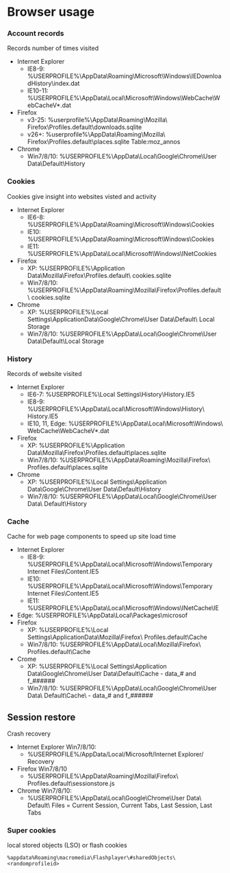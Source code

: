 # Browser usage



### Account records

Records number of times visited

* Internet Explorer
  * IE8-9: %USERPROFILE%\AppData\Roaming\Microsoft\Windows\IEDownloadHistory\index.dat
  * IE10-11: %USERPROFILE%\AppData\Local\Microsoft\Windows\WebCache\WebCacheV\*.dat
* Firefox
  * v3-25: %userprofile%\AppData\Roaming\Mozilla\ Firefox\Profiles.default\downloads.sqlite
  * v26+: %userprofile%\AppData\Roaming\Mozilla\ Firefox\Profiles.default\places.sqlite Table:moz\_annos
* Chrome
  * Win7/8/10: %USERPROFILE%\AppData\Local\Google\Chrome\User Data\Default\History



### Cookies

Cookies give insight into websites visted and activity

* Internet Explorer
  * IE6-8: %USERPROFILE%\AppData\Roaming\Microsoft\Windows\Cookies
  * IE10: %USERPROFILE%\AppData\Roaming\Microsoft\Windows\Cookies
  * IE11: %USERPROFILE%\AppData\Local\Microsoft\Windows\INetCookies
* Firefox
  * XP: %USERPROFILE%\Application Data\Mozilla\Firefox\Profiles.default\ cookies.sqlite
  * Win7/8/10: %USERPROFILE%\AppData\Roaming\Mozilla\Firefox\Profiles.default\ cookies.sqlite
* Chrome
  * XP: %USERPROFILE%\Local Settings\ApplicationData\Google\Chrome\User Data\Default\ Local Storage
  * Win7/8/10: %USERPROFILE%\AppData\Local\Google\Chrome\User Data\Default\Local Storage



### History

Records of website visited

* Internet Explorer
  * IE6-7: %USERPROFILE%\Local Settings\History\History.IE5
  * IE8-9: %USERPROFILE%\AppData\Local\Microsoft\Windows\History\ History.IE5
  * IE10, 11, Edge: %USERPROFILE%\AppData\Local\Microsoft\Windows\ WebCache\WebCacheV\*.dat
* Firefox
  * XP: %USERPROFILE%\Application Data\Mozilla\Firefox\Profiles.default\places.sqlite
  * Win7/8/10: %USERPROFILE%\AppData\Roaming\Mozilla\Firefox\ Profiles.default\places.sqlite
* Chrome
  * XP: %USERPROFILE%\Local Settings\Application Data\Google\Chrome\User Data\Default\History
  * Win7/8/10: %USERPROFILE%\AppData\Local\Google\Chrome\User Data\ Default\History



### Cache

Cache for web page components to speed up site load time

* Internet Explorer
  * IE8-9: %USERPROFILE%\AppData\Local\Microsoft\Windows\Temporary Internet Files\Content.IE5
  * IE10: %USERPROFILE%\AppData\Local\Microsoft\Windows\Temporary Internet Files\Content.IE5
  * IE11: %USERPROFILE%\AppData\Local\Microsoft\Windows\INetCache\IE
* Edge: %USERPROFILE%\AppData\Local\Packages\microsof
* Firefox
  * XP: %USERPROFILE%\Local Settings\ApplicationData\Mozilla\Firefox\ Profiles.default\Cache
  * Win7/8/10: %USERPROFILE%\AppData\Local\Mozilla\Firefox\ Profiles.default\Cache
* Crome
  * XP: %USERPROFILE%\Local Settings\Application Data\Google\Chrome\User Data\Default\Cache - data\_# and f\_######
  * Win7/8/10: %USERPROFILE%\AppData\Local\Google\Chrome\User Data\ Default\Cache\ - data\_# and f\_######

## Session restore

Crash recovery

* Internet Explorer Win7/8/10:
  * %USERPROFILE%/AppData/Local/Microsoft/Internet Explorer/ Recovery
* Firefox Win7/8/10
  * %USERPROFILE%\AppData\Roaming\Mozilla\Firefox\ Profiles.default\sessionstore.js
* Chrome Win7/8/10:
  * %USERPROFILE%\AppData\Local\Google\Chrome\User Data\ Default\ Files = Current Session, Current Tabs, Last Session, Last Tabs

### Super cookies

local stored objects (LSO) or flash cookies

```
%appdata%Roaming\macromedia\Flashplayer\#sharedObjects\<randomprofileid>
```
